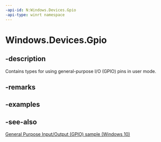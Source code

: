 ```yaml
---
-api-id: N:Windows.Devices.Gpio
-api-type: winrt namespace
---
```


# Windows.Devices.Gpio

## -description

Contains types for using general-purpose I/O (GPIO) pins in user mode.

## -remarks

## -examples

## -see-also

[General Purpose Input/Output (GPIO) sample (Windows 10)](https://github.com/Microsoft/Windows-universal-samples/tree/master/Samples/IoT-GPIO)
